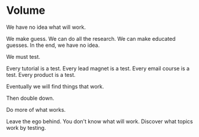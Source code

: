 # Volume

We have no idea what will work.

We make guess.
We can do all the research.
We can make educated guesses.
In the end, we have no idea.

We must test.

Every tutorial is a test.
Every lead magnet is a test.
Every email course is a test.
Every product is a test.

Eventually we will find things that work.

Then double down.

Do more of what works.

Leave the ego behind.
You don't know what will work.
Discover what topics work by testing.

